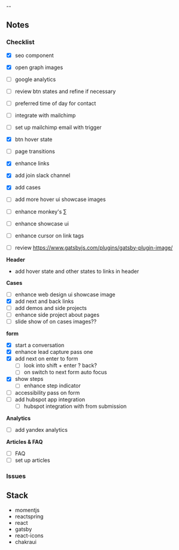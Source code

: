 

--


## Notes 


### Checklist 

- [x] seo component 
- [x] open graph images 
- [ ] google analytics
- [ ] review btn states and refine if necessary
- [ ] preferred time of day for contact

- [ ] integrate with mailchimp 
- [ ] set up mailchimp email with trigger
- [x] btn hover state
- [ ] page transitions
- [x] enhance links
- [x] add join slack channel 
- [x] add cases 
- [ ] add more hover ui showcase images 
- [ ] enhance monkey's ∑
- [ ] enhance showcase ui
- [ ] enhance cursor on link tags
- [ ] review https://www.gatsbyjs.com/plugins/gatsby-plugin-image/
   
__Header__

- add hover state and other states to links in header

__Cases__ 

- [ ] enhance web design ui showcase image
- [x] add next and back links
- [ ] add demos and side projects 
- [ ] enhance side project about pages
- [ ] slide show of on cases images??

__form__
- [x] start a conversation 
- [x] enhance lead capture pass one
- [x] add next on enter to form 
  - [ ] look into shift + enter ? back? 
  - [ ] on switch to next form auto focus
- [x] show steps
  - [ ] enhance step indicator
- [ ] accessibility pass on form
- [ ] add hubspot app integration
  - [ ] hubspot integration with from submission

__Analytics__
- [ ] add yandex analytics 

__Articles & FAQ__

- [ ] FAQ
- [ ] set up articles

### Issues 

## Stack 

- momentjs
- reactspring
- react
- gatsby
- react-icons
- chakraui